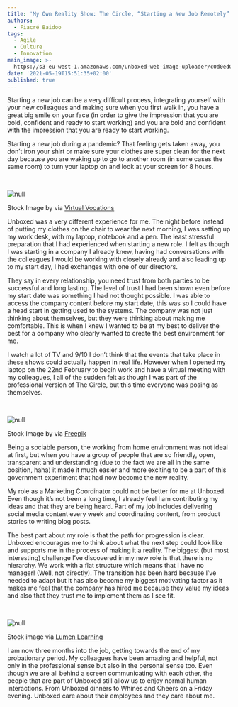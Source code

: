 ```yaml
---
title: 'My Own Reality Show: The Circle, “Starting a New Job Remotely” Edition'
authors:
  - Fiacré Baidoo
tags:
  - Agile
  - Culture
  - Innovation
main_image: >-
  https://s3-eu-west-1.amazonaws.com/unboxed-web-image-uploader/c0d0ed00f2ecee617c14c972e461a18c.png
date: '2021-05-19T15:51:35+02:00'
published: true
---
```

Starting a new job can be a very difficult process, integrating yourself with your new colleagues and making sure when you first walk in, you have a great big smile on your face (in order to give the impression that you are bold, confident and ready to start working) and you are bold and confident with the impression that you are ready to start working.

Starting a new job during a pandemic? That feeling gets taken away, you don’t iron your shirt or make sure your clothes are super clean for the next day because you are waking up to go to another room (in some cases the same room) to turn your laptop on and look at your screen for 8 hours.

<br/>

![null](/assets/images/uploads/bored-man-e1587597685366.jpg)

Stock Image by via [Virtual Vocations ](https://www.virtualvocations.com/blog/work-from-home-lifestyle/best-working-from-home-memes-2020/)

Unboxed was a very different experience for me. The night before instead of putting my clothes on the chair to wear the next morning, I was setting up my work desk, with my laptop, notebook and a pen. The least stressful preparation that I had experienced when starting a new role. I felt as though I was starting in a company I already knew, having had conversations with the colleagues I would be working with closely already and also leading up to my start day, I had exchanges with one of our directors.

They say in every relationship, you need trust from both parties to be successful and long lasting. The level of trust I had been shown even before my start date was something I had not thought possible. I was able to access the company content before my start date, this was so I could have a head start in getting used to the systems. The company was not just thinking about themselves, but they were thinking about making me comfortable. This is when I knew I wanted to be at my best to deliver the best for a company who clearly wanted to create the best environment for me.

I watch a lot of TV and  9/10 I don’t think that the events that take place in these shows could actually happen in real life. However when I opened my laptop on the 22nd February to begin work and have a virtual meeting with my colleagues, I all of the sudden felt as though I was part of the professional version of The Circle, but this time everyone was posing as themselves.

<br/>

![null](/assets/images/uploads/black-man-working-laptop-freelance-remote-working-online-studying-work-from-home_254685-307.jpg)

Stock Image by via [Freepik](https://www.freepik.com)

Being a sociable person, the working from home environment was not ideal at first, but when you have a group of people that are so friendly, open, transparent and understanding (due to the fact we are all in the same position, haha) it made it much easier and more exciting to be a part of this government experiment that had now become the new reality. 

My role as a Marketing Coordinator could not be better for me at Unboxed. Even though it’s not been a long time, I already feel I am contributing my ideas and that they are being heard. Part of my job includes delivering social media content every week and coordinating content, from product stories to writing blog posts.

The best part about my role is that the path for progression is clear. Unboxed encourages me to think about what the next step could look like and supports me in the process of making it a reality. The biggest (but most interesting) challenge I’ve discovered in my new role is that there is no hierarchy. We work with a flat structure which means that I have no manager! (Well, not directly). The transition has been hard because I’ve needed to adapt but it has also become my biggest motivating factor as it makes me feel that the company has hired me because they value my ideas and also that they trust me to implement them as I see fit.

<br/> 

![null](/assets/images/uploads/images.png)

Stock image via [Lumen Learning](https://courses.lumenlearning.com/boundless-management/chapter/trends-in-organization/)

I am now three months into the job, getting towards the end of my probationary period. My colleagues have been amazing and helpful, not only in the professional sense but also in the personal sense too. Even though we are all behind a screen communicating with each other, the people that are part of Unboxed still allow us to enjoy normal human interactions. From Unboxed dinners to Whines and Cheers on a Friday evening. Unboxed care about their employees and they care about me.
